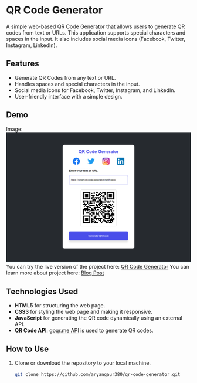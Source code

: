 # QR Code Generator

A simple web-based QR Code Generator that allows users to generate QR codes from text or URLs. This application supports special characters and spaces in the input. It also includes social media icons (Facebook, Twitter, Instagram, LinkedIn).

## Features

- Generate QR Codes from any text or URL.
- Handles spaces and special characters in the input.
- Social media icons for Facebook, Twitter, Instagram, and LinkedIn.
- User-friendly interface with a simple design.

## Demo
Image: ![Image](QRCodeGenerator.png)
You can try the live version of the project here: [QR Code Generator](https://smart-qr-code-generator.netlify.app/)
You can learn more about project here: [Blog Post]([https://smart-qr-code-generator.netlify.app/](https://medium.com/@aryangaur380/how-i-built-a-qr-code-generator-using-html-css-and-javascript-ad8c8e3a2dd8))

## Technologies Used

- **HTML5** for structuring the web page.
- **CSS3** for styling the web page and making it responsive.
- **JavaScript** for generating the QR code dynamically using an external API.
- **QR Code API**: [goqr.me API](https://goqr.me/api/) is used to generate QR codes.

## How to Use

1. Clone or download the repository to your local machine.
   ```bash
   git clone https://github.com/aryangaur380/qr-code-generator.git
